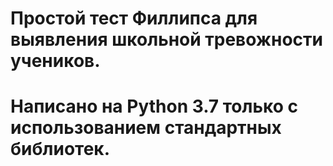 # Простой тест Филлипса для выявления школьной тревожности учеников.

# Написано на Python 3.7 только с использованием стандартных библиотек.
